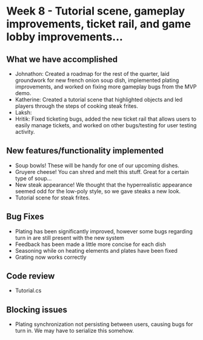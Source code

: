 # Week 8 - Tutorial scene, gameplay improvements, ticket rail, and game lobby improvements...

## What we have accomplished

- Johnathon: Created a roadmap for the rest of the quarter, laid groundwork for new french onion soup dish, implemented plating improvements, and worked on fixing more gameplay bugs from the MVP demo.
- Katherine: Created a tutorial scene that highlighted objects and led players through the steps of cooking steak frites.
- Laksh:
- Hritik: Fixed ticketing bugs, added the new ticket rail that allows users to easily manage tickets, and worked on other bugs/testing for user testing activity.

## New features/functionality implemented
- Soup bowls! These will be handy for one of our upcoming dishes.
- Gruyere cheese! You can shred and melt this stuff. Great for a certain type of soup...
- New steak appearance! We thought that the hyperrealistic appearance seemed odd for the low-poly style, so we gave steaks a new look.
- Tutorial scene for steak frites.

## Bug Fixes
- Plating has been significantly improved, however some bugs regarding turn in are still present with the new system
- Feedback has been made a little more concise for each dish
- Seasoning while on heating elements and plates have been fixed
- Grating now works correctly

## Code review 
- Tutorial.cs

## Blocking issues
- Plating synchronization not persisting between users, causing bugs for turn in. We may have to serialize this somehow.

